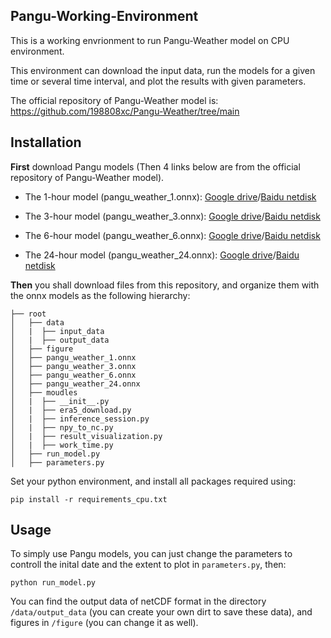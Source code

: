 ## Pangu-Working-Environment
This is a working envrionment to run Pangu-Weather model on CPU environment.

This environment can download the input data, run the models for a given time or several time interval, and plot the results with given parameters.

The official repository of Pangu-Weather model is: https://github.com/198808xc/Pangu-Weather/tree/main

## Installation
**First** download Pangu models (Then 4 links below are from the official repository of Pangu-Weather model).

* The 1-hour model (pangu_weather_1.onnx): [Google drive](https://drive.google.com/file/d/1fg5jkiN_5dHzKb-5H9Aw4MOmfILmeY-S/view?usp=share_link)/[Baidu netdisk](https://pan.baidu.com/s/1M7SAigVsCSH8hpw6DE8TDQ?pwd=ie0h)

* The 3-hour model (pangu_weather_3.onnx): [Google drive](https://drive.google.com/file/d/1EdoLlAXqE9iZLt9Ej9i-JW9LTJ9Jtewt/view?usp=share_link)/[Baidu netdisk](https://pan.baidu.com/s/197fZsoiCqZYzKwM7tyRrfg?pwd=gmcl)

* The 6-hour model (pangu_weather_6.onnx): [Google drive](https://drive.google.com/file/d/1a4XTktkZa5GCtjQxDJb_fNaqTAUiEJu4/view?usp=share_link)/[Baidu netdisk](https://pan.baidu.com/s/1q7IB7tNjqIwoGC7KVMPn4w?pwd=vxq3)

* The 24-hour model (pangu_weather_24.onnx): [Google drive](https://drive.google.com/file/d/1lweQlxcn9fG0zKNW8ne1Khr9ehRTI6HP/view?usp=share_link)/[Baidu netdisk](https://pan.baidu.com/s/179q2gkz2BrsOR6g3yfTVQg?pwd=eajy)


**Then** you shall download files from this repository, and organize them with the onnx models as the following hierarchy:

```plain
├── root
│   ├── data
│   |  ├── input_data
│   |  ├── output_data
│   ├── figure
│   ├── pangu_weather_1.onnx
│   ├── pangu_weather_3.onnx
│   ├── pangu_weather_6.onnx
│   ├── pangu_weather_24.onnx
│   ├── moudles
│   |  ├── __init__.py
│   |  ├── era5_download.py
│   |  ├── inference_session.py
│   |  ├── npy_to_nc.py
│   |  ├── result_visualization.py
│   |  ├── work_time.py
│   ├── run_model.py
│   ├── parameters.py
```

Set your python environment, and install all packages required using:
```
pip install -r requirements_cpu.txt
```

## Usage
To simply use Pangu models, you can just change the parameters to controll the inital date and the extent to plot in `parameters.py`, then:
```
python run_model.py
```
You can find the output data of netCDF format in the directory `/data/output_data` (you can create your own dirt to save these data), and figures in `/figure` (you can change it as well).

